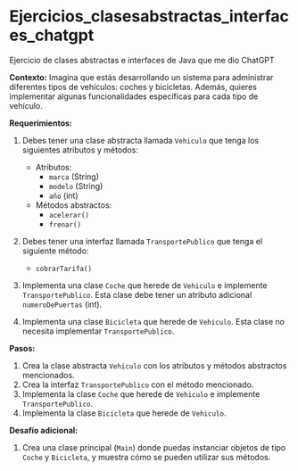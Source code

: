 # Ejercicios_clasesabstractas_interfaces_chatgpt
Ejercicio de clases abstractas e interfaces de Java que me dio ChatGPT

**Contexto:**
Imagina que estás desarrollando un sistema para administrar diferentes tipos de vehículos: coches y bicicletas. Además, quieres implementar algunas funcionalidades específicas para cada tipo de vehículo.

**Requerimientos:**

1. Debes tener una clase abstracta llamada `Vehiculo` que tenga los siguientes atributos y métodos:
   - Atributos:
     - `marca` (String)
     - `modelo` (String)
     - `año` (int)
   - Métodos abstractos:
     - `acelerar()`
     - `frenar()`

2. Debes tener una interfaz llamada `TransportePublico` que tenga el siguiente método:
   - `cobrarTarifa()`

3. Implementa una clase `Coche` que herede de `Vehiculo` e implemente `TransportePublico`. Esta clase debe tener un atributo adicional `numeroDePuertas` (int).

4. Implementa una clase `Bicicleta` que herede de `Vehiculo`. Esta clase no necesita implementar `TransportePublico`.

**Pasos:**

1. Crea la clase abstracta `Vehiculo` con los atributos y métodos abstractos mencionados.
2. Crea la interfaz `TransportePublico` con el método mencionado.
3. Implementa la clase `Coche` que herede de `Vehiculo` e implemente `TransportePublico`.
4. Implementa la clase `Bicicleta` que herede de `Vehiculo`.

**Desafío adicional:**

1. Crea una clase principal (`Main`) donde puedas instanciar objetos de tipo `Coche` y `Bicicleta`, y muestra cómo se pueden utilizar sus métodos.
